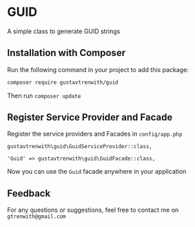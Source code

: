 # GUID
A simple class to generate GUID strings

## Installation with Composer
Run the following command in your project to add this package:
```bash
composer require gustavtrenwith/guid
```
Then run `composer update`

## Register Service Provider and Facade

Register the service providers and Facades in `config/app.php`
```
gustavtrenwith\guid\GuidServiceProvider::class,
```
```
'Guid' => gustavtrenwith\guid\GuidFacade::class,
```

Now you can use the  `Guid` facade anywhere in your application

## Feedback
For any questions or suggestions, feel free to contact me on `gtrenwith@gmail.com`